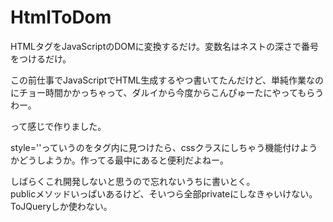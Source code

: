 # HtmlToDom
HTMLタグをJavaScriptのDOMに変換するだけ。変数名はネストの深さで番号をつけるだけ。

この前仕事でJavaScriptでHTML生成するやつ書いてたんだけど、単純作業なのにチョー時間かかっちゃって、ダルイから今度からこんぴゅーたにやってもらうわー。

って感じで作りました。

style=''っていうのをタグ内に見つけたら、cssクラスにしちゃう機能付けようかどうしようか。作ってる最中にあると便利だよねー。

しばらくこれ開発しないと思うので忘れないうちに書いとく。  
publicメソッドいっぱいあるけど、そいつら全部privateにしなきゃいけない。
ToJQueryしか使わない。
